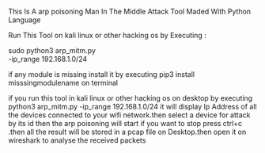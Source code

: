 This Is A arp poisoning  Man In The Middle Attack Tool Maded With Python Language

Run This Tool on kali linux or other hacking os by Executing :

sudo python3 arp_mitm.py  
-ip_range 192.168.1.0/24

if any module is missing install it by executing pip3 install misssingmodulename on terminal

if you run this tool in kali linux or other hacking os on desktop by executing python3 arp_mitm.py  -ip_range 192.168.1.0/24 it will display Ip Address of all the devices connected to your wifi network.then select a device for attack by its
id then the arp poisoning will start if you want to stop press ctrl+c .then all the result will be stored in a pcap file on Desktop.then open it on wireshark to analyse the received packets
